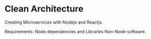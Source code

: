# Clean Architecture


Creating Microservices with Nodejs and Reactjs.

Requirements:
Node dependencies and Libraries
Non-Node software.
